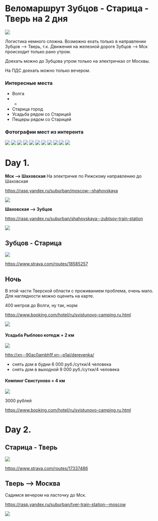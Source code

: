 # Веломаршрут Зубцов - Старица - Тверь на 2 дня

![](https://levinandrey.files.wordpress.com/2019/05/staritsa-volga-prokudin-g.jpg)



Логистика немного сложна. Возможно ехать только в направлении Зубцов --> Тверь, т.к. Движения на железной дороге Зубцов --> Мск происходит только рано утром. 

Доехать можно до Зубцова утром только на электричках от Москвы.

На ПДС доехать можно только вечером.

### Интересные места

- Волга
- *
- Старица город
- Усадьба рядом со Старицей
- Пещеры рядом со Старицей


### Фотографии мест из интерента
![](https://avatars.mds.yandex.net/get-ugc/399327/2a0000015fb12f162f3f06ff3fb0ed1ac381/X5L)
![](https://avatars.mds.yandex.net/get-ugc/900870/2a0000015fb29a0d4f3a8782f0ca715df390/X5L)
![](https://icdn.lenta.ru/images/2018/03/15/13/20180315134925163/preview_f0ccfec62db4d11c400cf42b900b6c28.jpg)
![](https://xn--e1abcgakjmf3afc5c8g.xn--p1ai/upload/resize_cache/main/2fd/800_800_1/2fd5d3aa5a21b903e82cf1f8f8e91e59.jpg)
![](https://i.pinimg.com/736x/a3/3b/7b/a33b7bef50d72870da4e6fb71f415aaa--russian-architecture.jpg)
![](https://avatars.mds.yandex.net/get-ugc/872439/2a0000015fb145dc836622d7ffadc6fbba7e/X5L)
![](https://avatars.mds.yandex.net/get-ugc/901836/2a0000015fb740c0f82c7176df912d499ee9/X5L)
![](https://avatars.mds.yandex.net/get-ugc/900870/2a0000015fb29a0d4f3a8782f0ca715df390/X5L)
![](https://avatars.mds.yandex.net/get-ugc/773255/2a0000015fb2a1d5811602003db6e833d5bb/X5L)
![](https://avatars.mds.yandex.net/get-ugc/892954/2a0000015fb5819fdd275df5f8b8117e25e5/X5L)
![](https://avatars.mds.yandex.net/get-ugc/467749/2a0000015fb27ffd37e6d1130b8a2f479d7c/X5L)



# Day 1.



**Мск --> Шаховская**
На электричке по Рижскому направлению до Шаховская

https://rasp.yandex.ru/suburban/moscow--shahovskaya

![](https://levinandrey.files.wordpress.com/2019/05/d0a1d0bdd0b8d0bcd0bed0ba-d18dd0bad180d0b0d0bdd0b0-2019-05-04-d0b2-23.22.12.png)




**Шаховская --> Зубцов**

https://rasp.yandex.ru/suburban/shahovskaya--zubtsov-train-station

![](https://levinandrey.files.wordpress.com/2019/05/d0a1d0bdd0b8d0bcd0bed0ba-d18dd0bad180d0b0d0bdd0b0-2019-05-04-d0b2-23.21.32.png)

 
 
 

## Зубцов - Старица

![](https://levinandrey.files.wordpress.com/2019/05/d0a1d0bdd0b8d0bcd0bed0ba-d18dd0bad180d0b0d0bdd0b0-2019-05-04-d0b2-23.12.30.png)


https://www.strava.com/routes/18585257


## Ночь

В этой части Тверской области с проживанием проблема, очень мало. Для наглядности можно оценить на карте.

400 метров до Волги, ну так, норм

https://www.booking.com/hotel/ru/svistunovo-camping.ru.html


![](https://levinandrey.files.wordpress.com/2019/05/d0a1d0bdd0b8d0bcd0bed0ba-d18dd0bad180d0b0d0bdd0b0-2019-05-04-d0b2-23.56.14.png)

#### Усадьба Рыблово котедж + 2 км

![](https://levinandrey.files.wordpress.com/2019/05/d0a1d0bdd0b8d0bcd0bed0ba-d18dd0bad180d0b0d0bdd0b0-2019-05-04-d0b2-23.47.30.png)

http://xn--90ac0ambh1f.xn--p1ai/derevenka/

* снять дом в будни  6 000 руб./сутки/4 человека
* снять дом в выходной 9 000 руб./сутки/4 человека

#### Кемпинг Свистуново + 4 км

![](https://levinandrey.files.wordpress.com/2019/05/d0a1d0bdd0b8d0bcd0bed0ba-d18dd0bad180d0b0d0bdd0b0-2019-05-04-d0b2-23.44.43.png)

3000 рублей

https://www.booking.com/hotel/ru/svistunovo-camping.ru.html


# Day 2.
## Старица - Тверь

![](https://levinandrey.files.wordpress.com/2019/05/d0a1d0bdd0b8d0bcd0bed0ba-d18dd0bad180d0b0d0bdd0b0-2019-05-04-d0b2-23.12.52.png)

https://www.strava.com/routes/17337486

## Тверь --> Москва

Садимся вечером на ласточку до Мск.

https://rasp.yandex.ru/suburban/tver-train-station--moscow

![](https://levinandrey.files.wordpress.com/2019/05/d0a1d0bdd0b8d0bcd0bed0ba-d18dd0bad180d0b0d0bdd0b0-2019-05-04-d0b2-23.22.50.png)

